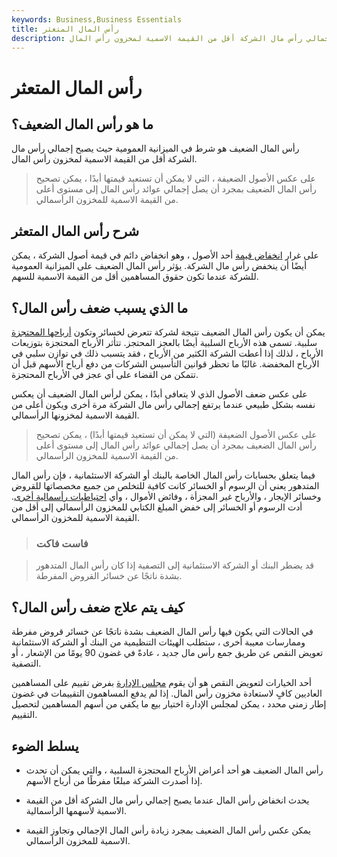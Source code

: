 ```yaml
---
keywords: Business,Business Essentials
title: رأس المال المتعثر
description: رأس المال الضعيف هو شرط يصبح فيه إجمالي رأس مال الشركة أقل من القيمة الاسمية لمخزون رأس المال.
---
```


# رأس المال المتعثر
## ما هو رأس المال الضعيف؟

رأس المال الضعيف هو شرط في الميزانية العمومية حيث يصبح إجمالي رأس مال الشركة أقل من القيمة الاسمية لمخزون رأس المال.

> على عكس الأصول الضعيفة ، التي لا يمكن أن تستعيد قيمتها أبدًا ، يمكن تصحيح رأس المال الضعيف بمجرد أن يصل إجمالي عوائد رأس المال إلى مستوى أعلى من القيمة الاسمية للمخزون الرأسمالي.

>

## شرح رأس المال المتعثر

على غرار [انخفاض قيمة](/impairment) أحد الأصول ، وهو انخفاض دائم في قيمة أصول الشركة ، يمكن أيضًا أن ينخفض رأس مال الشركة. يؤثر رأس المال الضعيف على الميزانية العمومية للشركة عندما تكون حقوق المساهمين أقل من القيمة الاسمية للسهم.

## ما الذي يسبب ضعف رأس المال؟

يمكن أن يكون رأس المال الضعيف نتيجة لشركة تتعرض لخسائر وتكون [أرباحها المحتجزة](/retainedearnings) سلبية. تسمى هذه الأرباح السلبية أيضًا بالعجز المحتجز. تتأثر الأرباح المحتجزة بتوزيعات الأرباح ، لذلك إذا أعطت الشركة الكثير من الأرباح ، فقد يتسبب ذلك في توازن سلبي في الأرباح المخفضة. غالبًا ما تحظر قوانين التأسيس الشركات من دفع أرباح الأسهم قبل أن تتمكن من القضاء على أي عجز في الأرباح المحتجزة.

على عكس ضعف الأصول الذي لا يتعافى أبدًا ، يمكن لرأس المال الضعيف أن يعكس نفسه بشكل طبيعي عندما يرتفع إجمالي رأس مال الشركة مرة أخرى ويكون أعلى من القيمة الاسمية لمخزونها الرأسمالي.

> على عكس الأصول الضعيفة (التي لا يمكن أن تستعيد قيمتها أبدًا) ، يمكن تصحيح رأس المال الضعيف بمجرد أن يصل إجمالي عوائد رأس المال إلى مستوى أعلى من القيمة الاسمية للمخزون الرأسمالي.

>

فيما يتعلق بحسابات رأس المال الخاصة بالبنك أو الشركة الاستئمانية ، فإن رأس المال المتدهور يعني أن الرسوم أو الخسائر كانت كافية للتخلص من جميع مخصصاتها للقروض وخسائر الإيجار ، والأرباح غير المجزأة ، وفائض الأموال ، وأي [احتياطيات رأسمالية أخرى](/capitalreserve). أدت الرسوم أو الخسائر إلى خفض المبلغ الكتابي للمخزون الرأسمالي إلى أقل من القيمة الاسمية للمخزون الرأسمالي.

> ### فاست فاكت

> قد يضطر البنك أو الشركة الاستئمانية إلى التصفية إذا كان رأس المال المتدهور بشدة ناتجًا عن خسائر القروض المفرطة.

>

## كيف يتم علاج ضعف رأس المال؟

في الحالات التي يكون فيها رأس المال الضعيف بشدة ناتجًا عن خسائر قروض مفرطة وممارسات معيبة أخرى ، ستطلب الهيئات التنظيمية من البنك أو الشركة الاستئمانية تعويض النقص عن طريق جمع رأس مال جديد ، عادةً في غضون 90 يومًا من الإشعار ، أو التصفية.

أحد الخيارات لتعويض النقص هو أن يقوم [مجلس الإدارة](/boardofdirectors) بفرض تقييم على المساهمين العاديين كافٍ لاستعادة مخزون رأس المال. إذا لم يدفع المساهمون التقييمات في غضون إطار زمني محدد ، يمكن لمجلس الإدارة اختيار بيع ما يكفي من أسهم المساهمين لتحصيل التقييم.

## يسلط الضوء

- رأس المال الضعيف هو أحد أعراض الأرباح المحتجزة السلبية ، والتي يمكن أن تحدث إذا أصدرت الشركة مبلغًا مفرطًا من أرباح الأسهم.

- يحدث انخفاض رأس المال عندما يصبح إجمالي رأس مال الشركة أقل من القيمة الاسمية لأسهمها الرأسمالية.

- يمكن عكس رأس المال الضعيف بمجرد زيادة رأس المال الإجمالي وتجاوز القيمة الاسمية للمخزون الرأسمالي.

